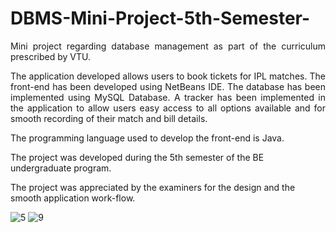 # DBMS-Mini-Project-5th-Semester-
<p align="justify">Mini project regarding database management as part of the curriculum prescribed by VTU.</p>

<p align="justify">The application developed allows users to book tickets for IPL matches. 
The front-end has been developed using NetBeans IDE. The database has been implemented using MySQL Database. A tracker has been implemented in the application to allow users easy access to all options available and for smooth recording of their match and bill details.</p>

The programming language used to develop the front-end is Java.

The project was developed during the 5th semester of the BE undergraduate program.

The project was appreciated by the examiners for the design and the smooth application work-flow.

![5](https://user-images.githubusercontent.com/121251823/219921994-a42cb160-f017-4a0e-a8f0-e9dc21c7ca67.png)
![9](https://user-images.githubusercontent.com/121251823/219922064-bda74a7e-9740-45f2-93e0-a87a8fc74670.png)

